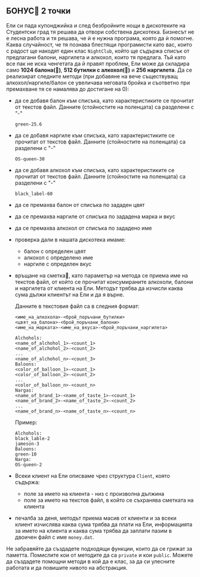 ## БОНУС💃 2 точки
Ели си пада купонджийка и след безбройните нощи в дискотеките на Студентски град тя решава да отвори собствена дискотека. Бизнесът не е лесна работа и тя решава, че ѝ е нужна програма, която да ѝ помогне. Каква случайност, че тя познава блестящи програмисти като вас, които с радост ще накодят един клас ```NightClub```, който ще съдържа списък от предлагани балони, наргилета и алкохол, които тя предлага. Тъй като все пак не иска ченгетата да й правят проблем, Ели може да складира само **1024 балона(🎈)**, **512 бутилки с алкохол(🍺)** и **256 наргилета**.
Да се реализират следните методи (при добавяне на вече съществуващ алкохол/наргиле/балон се увеличава неговата бройка и съответно при премахване тя се намалява до достигане на 0): 	

- да се добавя балон към списъка, като характеристиките се прочитат от текстов файл.
Данните (стойностите на поленцата) са разделени с "-"
    ```
    green-25.6
    ```
- да се добавя наргиле към списъка, като характеристиките се прочитат от текстов файл. Данните (стойностите на поленцата) са разделени с "-"
    ```
    OS-queen-30
    ```
- да се добавя алкохол към списъка, като характеристиките се прочитат от текстов файл. Данните (стойностите на поленцата) са разделени с "-"
    ```
    black_label-60
    ```
- да се премахва балон от списъка по зададен цвят
- да се премахва наргиле от списъка по зададена марка и вкус  
- да се премахва алкохол от списъка по зададено име  
- проверка дали в нашата дискотека имаме:
    - балон с определен цвят
    - алкохол с определено име
    - наргиле с определен вкус

- връщане на сметка💸, като параметър на метода се приема име на текстов файл, от който се прочитат консумираните алкохоли, балони и наргилета от клиента на Ели. Методът трябва да изчисли каква сума дължи клиентът на Ели и да я върне.

    Данните в текстовия файл са в следния формат:

    ```
    <име_на_алкохола>-<брой_поръчани_бутилки>
    <цвят_на_балона>-<брой_поръчани_балони>
    <име_на_марката>-<име_на_вкуса>-<брой_поръчани_наргилета>
    ```

    ```
    Alchohols:
    <name_of_alchohol_1>-<count_1>
    <name_of_alchohol_2>-<count_2>
    ...
    <name_of_alchohol_n>-<count_3>
    Baloons:
    <color_of_balloon_1>-<count_1>
    <color_of_balloon_2>-<count_2>
    ...
    <color_of_balloon_n>-<count_n>
    Nargas:
    <name_of_brand_1>-<name_of_taste_1>-<count_1>
    <name_of_brand_2>-<name_of_taste_2>-<count_2>
    ...
    <name_of_brand_n>-<name_of_taste_n>-<count_n>
    ```

    Пример:
    ```
    Alchohols:
    black_lable-2
    jameson-3
    Baloons:
    green-10
    Narga:
    OS-queen-2
    ```

- Всеки клиент на Ели описваме чрез структура `Client`, която съдържа:
    - поле за името на клиента - низ с произволна дължина
    - поле за името на текстов файл, в който се съхранява сметката на клиента

- печалба за деня, методът приема масив от клиенти и за всеки клиент изчислява каква сума трябва да плати на Ели, информацията за името на клиента и каква сума трябва да заплати пазим в двоичен файл с име `money.dat`.

Не забравяйте да създадете подходящи функции, които да се грижат за паметта. Помислите кои от методите да са `private` и кои `public`. Можете да създадете помощни методи в кой да е клас, за да си улесните работата и да повишите нивото на абстракция.
